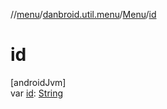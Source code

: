 //[menu](../../../index.md)/[danbroid.util.menu](../index.md)/[Menu](index.md)/[id](id.md)

# id

[androidJvm]\
var [id](id.md): [String](https://kotlinlang.org/api/latest/jvm/stdlib/kotlin/-string/index.html)
